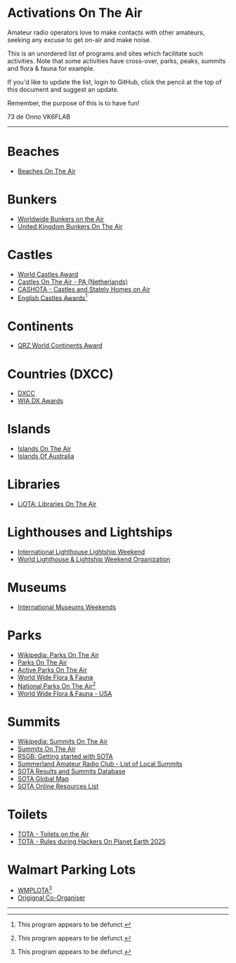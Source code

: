# Activations On The Air

Amateur radio operators love to make contacts with other amateurs, seeking any excuse to get on-air and make noise.

This is an unordered list of programs and sites which facilitate such activities. Note that some activities have cross-over, parks, peaks, summits and flora &amp; fauna for example.

If you'd like to update the list, login to GitHub, click the pencil at the top of this document and suggest an update.

Remember, the purpose of this is to have fun!

73 de Onno VK6FLAB

---
# Beaches
* [Beaches On The Air](https://www.beachesontheair.com)

# Bunkers
* [Worldwide Bunkers on the Air](https://wwbota.org/)
* [United Kingdom Bunkers On The Air](https://bunkersontheair.org/site/)

# Castles
* [World Castles Award](https://wcagroup.org)
* [Castles On The Air - PA (Netherlands)](https://www.cotapa.org/)
* [CASHOTA - Castles and Stately Homes on Air](https://www.facebook.com/groups/226154851899/)
* [English Castles Awards](https://web.archive.org/web/20240620001507/https://englishcastlesawards.uk/)[^1]

# Continents
* [QRZ World Continents Award](https://www.qrz.com/awards/WCA/)

# Countries (DXCC)
* [DXCC](https://www.arrl.org/dxcc)
* [WIA DX Awards](https://www.wia.org.au/members/wiadxawards/about/)

# Islands
* [Islands On The Air](https://www.iota-world.org)
* [Islands Of Australia](https://www.wia.org.au/members/wiadxawards/islandsofaustralia/)

# Libraries
* [LiOTA: Libraries On The Air](https://k4fmh.com/2023/07/05/liota-libraries-on-the-air/)

# Lighthouses and Lightships
* [International Lighthouse Lightship Weekend](https://illw.net/)
* [World Lighthouse &amp; Lightship Weekend Organization](https://wllw.org/index.php/en/)

# Museums
* [International Museums Weekends](https://www.radio-amateur-events.org/IMW/)

# Parks
* [Wikipedia: Parks On The Air](https://en.wikipedia.org/wiki/Parks_On_The_Air)
* [Parks On The Air](https://parksontheair.com/)
* [Active Parks On The Air](https://pota.app/)
* [World Wide Flora &amp; Fauna](https://wwff.co/)
* [National Parks On The Air](https://www.arrl.org/NPOTA)[^1]
* [World Wide Flora &amp; Fauna - USA](https://wwffkff.wordpress.com/)

# Summits
* [Wikipedia: Summits On The Air](https://en.wikipedia.org/wiki/Summits_On_The_Air)
* [Summits On The Air](https://www.sota.org.uk/)
* [RSGB: Getting started with SOTA](https://rsgb.org/main/beyond-exams-building-experience/logbook-explorer-getting-started/rsgb-logbook-explorer-summits-on-the-air/)
* [Summerland Amateur Radio Club - List of Local Summits](https://sarc.org.au/sota/)
* [SOTA Results and Summits Database](https://www.sotadata.org.uk/)
* [SOTA Global Map](https://www.sotamaps.org/)
* [SOTA Online Resources List](https://www.sota.org.uk/Online-Resources)

# Toilets
* [TOTA - Toilets on the Air](https://totawatch.de/)
* [TOTA - Rules during Hackers On Planet Earth 2025](https://hope-16.totawatch.de/rules/)

# Walmart Parking Lots
* [WMPLOTA](https://web.archive.org/web/20241205100016/https://www.wmplota.org/)[^1]
* [Origignal Co-Organiser](https://www.adamwhitney.net)

---

[^1]: This program appears to be defunct.

